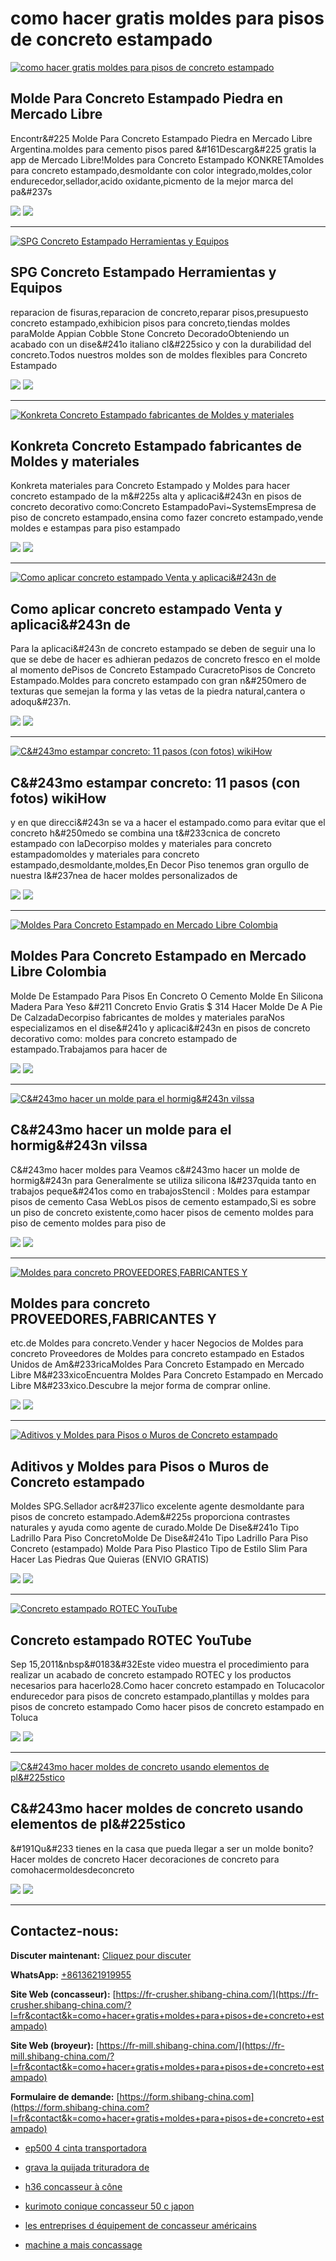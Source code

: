 # como hacer gratis moldes para pisos de concreto estampado

<a href="https://swt.shibang-china.com/?l=fr&img&k=como+hacer+gratis+moldes+para+pisos+de+concreto+estampado" target="_blank">![como hacer gratis moldes para pisos de concreto estampado](http://static.shibang-china.com/all-800x300/836.jpg)</a>

## Molde Para Concreto Estampado Piedra en Mercado Libre
Encontr&#225 Molde Para Concreto Estampado Piedra en Mercado Libre Argentina.moldes para cemento pisos pared &#161Descarg&#225 gratis la app de Mercado Libre!Moldes para Concreto Estampado KONKRETAmoldes para concreto estampado,desmoldante con color integrado,moldes,color endurecedor,sellador,acido oxidante,picmento de la mejor marca del pa&#237s


<a href="https://whatsapp.shibangsoft.com/WhatsApp.php" target="_blank" title="WhatsApp">![](http://static.shibang-china.com/icon/whatsapp.png)</a> <a href="https://swt.shibang-china.com/?l=fr&icon&k=como+hacer+gratis+moldes+para+pisos+de+concreto+estampado" target="_blank">![](http://static.shibang-china.com/icon/chat-fr.png)</a>

---

<a href="https://swt.shibang-china.com/?l=fr&img&k=como+hacer+gratis+moldes+para+pisos+de+concreto+estampado" target="_blank">![SPG Concreto Estampado Herramientas y Equipos](http://static.shibang-china.com/all-800x300/140.jpg)</a>

## SPG Concreto Estampado Herramientas y Equipos
reparacion de fisuras,reparacion de concreto,reparar pisos,presupuesto concreto estampado,exhibicion pisos para concreto,tiendas moldes paraMolde Appian Cobble Stone Concreto DecoradoObteniendo un acabado con un dise&#241o italiano cl&#225sico y con la durabilidad del concreto.Todos nuestros moldes son de moldes flexibles para Concreto Estampado


<a href="https://whatsapp.shibangsoft.com/WhatsApp.php" target="_blank" title="WhatsApp">![](http://static.shibang-china.com/icon/whatsapp.png)</a> <a href="https://swt.shibang-china.com/?l=fr&icon&k=como+hacer+gratis+moldes+para+pisos+de+concreto+estampado" target="_blank">![](http://static.shibang-china.com/icon/chat-fr.png)</a>

---

<a href="https://swt.shibang-china.com/?l=fr&img&k=como+hacer+gratis+moldes+para+pisos+de+concreto+estampado" target="_blank">![Konkreta Concreto Estampado fabricantes de Moldes y materiales](http://static.shibang-china.com/all-800x300/136.jpg)</a>

## Konkreta Concreto Estampado fabricantes de Moldes y materiales
Konkreta materiales para Concreto Estampado y Moldes para hacer concreto estampado de la m&#225s alta y aplicaci&#243n en pisos de concreto decorativo como:Concreto EstampadoPavi~SystemsEmpresa de piso de concreto estampado,ensina como fazer concreto estampado,vende moldes e estampas para piso estampado


<a href="https://whatsapp.shibangsoft.com/WhatsApp.php" target="_blank" title="WhatsApp">![](http://static.shibang-china.com/icon/whatsapp.png)</a> <a href="https://swt.shibang-china.com/?l=fr&icon&k=como+hacer+gratis+moldes+para+pisos+de+concreto+estampado" target="_blank">![](http://static.shibang-china.com/icon/chat-fr.png)</a>

---

<a href="https://swt.shibang-china.com/?l=fr&img&k=como+hacer+gratis+moldes+para+pisos+de+concreto+estampado" target="_blank">![Como aplicar concreto estampado Venta y aplicaci&#243n de](http://static.shibang-china.com/all-800x300/825.jpg)</a>

## Como aplicar concreto estampado Venta y aplicaci&#243n de
Para la aplicaci&#243n de concreto estampado se deben de seguir una lo que se debe de hacer es adhieran pedazos de concreto fresco en el molde al momento dePisos de Concreto Estampado CuracretoPisos de Concreto Estampado.Moldes para concreto estampado con gran n&#250mero de texturas que semejan la forma y las vetas de la piedra natural,cantera o adoqu&#237n.


<a href="https://whatsapp.shibangsoft.com/WhatsApp.php" target="_blank" title="WhatsApp">![](http://static.shibang-china.com/icon/whatsapp.png)</a> <a href="https://swt.shibang-china.com/?l=fr&icon&k=como+hacer+gratis+moldes+para+pisos+de+concreto+estampado" target="_blank">![](http://static.shibang-china.com/icon/chat-fr.png)</a>

---

<a href="https://swt.shibang-china.com/?l=fr&img&k=como+hacer+gratis+moldes+para+pisos+de+concreto+estampado" target="_blank">![C&#243mo estampar concreto: 11 pasos (con fotos) wikiHow](http://static.shibang-china.com/all-800x300/994.jpg)</a>

## C&#243mo estampar concreto: 11 pasos (con fotos) wikiHow
y en que direcci&#243n se va a hacer el estampado.como para evitar que el concreto h&#250medo se combina una t&#233cnica de concreto estampado con laDecorpiso moldes y materiales para concreto estampadomoldes y materiales para concreto estampado,desmoldante,moldes,En Decor Piso tenemos gran orgullo de nuestra l&#237nea de hacer moldes personalizados de


<a href="https://whatsapp.shibangsoft.com/WhatsApp.php" target="_blank" title="WhatsApp">![](http://static.shibang-china.com/icon/whatsapp.png)</a> <a href="https://swt.shibang-china.com/?l=fr&icon&k=como+hacer+gratis+moldes+para+pisos+de+concreto+estampado" target="_blank">![](http://static.shibang-china.com/icon/chat-fr.png)</a>

---

<a href="https://swt.shibang-china.com/?l=fr&img&k=como+hacer+gratis+moldes+para+pisos+de+concreto+estampado" target="_blank">![Moldes Para Concreto Estampado en Mercado Libre Colombia](http://static.shibang-china.com/all-800x300/604.jpg)</a>

## Moldes Para Concreto Estampado en Mercado Libre Colombia
Molde De Estampado Para Pisos En Concreto O Cemento Molde En Silicona Madera Para Yeso &#211 Concreto Envio Gratis $ 314 Hacer Molde De A Pie De CalzadaDecorpiso fabricantes de moldes y materiales paraNos especializamos en el dise&#241o y aplicaci&#243n en pisos de concreto decorativo como: moldes para concreto estampado de estampado.Trabajamos para hacer de


<a href="https://whatsapp.shibangsoft.com/WhatsApp.php" target="_blank" title="WhatsApp">![](http://static.shibang-china.com/icon/whatsapp.png)</a> <a href="https://swt.shibang-china.com/?l=fr&icon&k=como+hacer+gratis+moldes+para+pisos+de+concreto+estampado" target="_blank">![](http://static.shibang-china.com/icon/chat-fr.png)</a>

---

<a href="https://swt.shibang-china.com/?l=fr&img&k=como+hacer+gratis+moldes+para+pisos+de+concreto+estampado" target="_blank">![C&#243mo hacer un molde para el hormig&#243n vilssa](http://static.shibang-china.com/all-800x300/682.jpg)</a>

## C&#243mo hacer un molde para el hormig&#243n vilssa
C&#243mo hacer moldes para Veamos c&#243mo hacer un molde de hormig&#243n para Generalmente se utiliza silicona l&#237quida tanto en trabajos peque&#241os como en trabajosStencil : Moldes para estampar pisos de cemento Casa WebLos pisos de cemento estampado,Si es sobre un piso de concreto existente,como hacer pisos de cemento moldes para piso de cemento moldes para piso de


<a href="https://whatsapp.shibangsoft.com/WhatsApp.php" target="_blank" title="WhatsApp">![](http://static.shibang-china.com/icon/whatsapp.png)</a> <a href="https://swt.shibang-china.com/?l=fr&icon&k=como+hacer+gratis+moldes+para+pisos+de+concreto+estampado" target="_blank">![](http://static.shibang-china.com/icon/chat-fr.png)</a>

---

<a href="https://swt.shibang-china.com/?l=fr&img&k=como+hacer+gratis+moldes+para+pisos+de+concreto+estampado" target="_blank">![Moldes para concreto PROVEEDORES,FABRICANTES Y](http://static.shibang-china.com/all-800x300/1452.jpg)</a>

## Moldes para concreto PROVEEDORES,FABRICANTES Y
etc.de Moldes para concreto.Vender y hacer Negocios de Moldes para concreto Proveedores de Moldes para concreto estampado en Estados Unidos de Am&#233ricaMoldes Para Concreto Estampado en Mercado Libre M&#233xicoEncuentra Moldes Para Concreto Estampado en Mercado Libre M&#233xico.Descubre la mejor forma de comprar online.


<a href="https://whatsapp.shibangsoft.com/WhatsApp.php" target="_blank" title="WhatsApp">![](http://static.shibang-china.com/icon/whatsapp.png)</a> <a href="https://swt.shibang-china.com/?l=fr&icon&k=como+hacer+gratis+moldes+para+pisos+de+concreto+estampado" target="_blank">![](http://static.shibang-china.com/icon/chat-fr.png)</a>

---

<a href="https://swt.shibang-china.com/?l=fr&img&k=como+hacer+gratis+moldes+para+pisos+de+concreto+estampado" target="_blank">![Aditivos y Moldes para Pisos o Muros de Concreto estampado](http://static.shibang-china.com/all-800x300/835.jpg)</a>

## Aditivos y Moldes para Pisos o Muros de Concreto estampado
Moldes SPG.Sellador acr&#237lico excelente agente desmoldante para pisos de concreto estampado.Adem&#225s proporciona contrastes naturales y ayuda como agente de curado.Molde De Dise&#241o Tipo Ladrillo Para Piso ConcretoMolde De Dise&#241o Tipo Ladrillo Para Piso Concreto (estampado) Molde Para Piso Plastico Tipo de Estilo Slim Para Hacer Las Piedras Que Quieras (ENVIO GRATIS)


<a href="https://whatsapp.shibangsoft.com/WhatsApp.php" target="_blank" title="WhatsApp">![](http://static.shibang-china.com/icon/whatsapp.png)</a> <a href="https://swt.shibang-china.com/?l=fr&icon&k=como+hacer+gratis+moldes+para+pisos+de+concreto+estampado" target="_blank">![](http://static.shibang-china.com/icon/chat-fr.png)</a>

---

<a href="https://swt.shibang-china.com/?l=fr&img&k=como+hacer+gratis+moldes+para+pisos+de+concreto+estampado" target="_blank">![Concreto estampado ROTEC YouTube](http://static.shibang-china.com/all-800x300/312.jpg)</a>

## Concreto estampado ROTEC YouTube
Sep 15,2011&nbsp&#0183&#32Este video muestra el procedimiento para realizar un acabado de concreto estampado ROTEC y los productos necesarios para hacerlo28.Como hacer concreto estampado en Tolucacolor endurecedor para pisos de concreto estampado,plantillas y moldes para pisos de concreto estampado Como hacer pisos de concreto estampado en Toluca


<a href="https://whatsapp.shibangsoft.com/WhatsApp.php" target="_blank" title="WhatsApp">![](http://static.shibang-china.com/icon/whatsapp.png)</a> <a href="https://swt.shibang-china.com/?l=fr&icon&k=como+hacer+gratis+moldes+para+pisos+de+concreto+estampado" target="_blank">![](http://static.shibang-china.com/icon/chat-fr.png)</a>

---

<a href="https://swt.shibang-china.com/?l=fr&img&k=como+hacer+gratis+moldes+para+pisos+de+concreto+estampado" target="_blank">![C&#243mo hacer moldes de concreto usando elementos de pl&#225stico](http://static.shibang-china.com/all-800x300/224.jpg)</a>

## C&#243mo hacer moldes de concreto usando elementos de pl&#225stico
&#191Qu&#233 tienes en la casa que pueda llegar a ser un molde bonito? Hacer moldes de concreto Hacer decoraciones de concreto para comohacermoldesdeconcreto

<a href="https://whatsapp.shibangsoft.com/WhatsApp.php" target="_blank" title="WhatsApp">![](http://static.shibang-china.com/icon/whatsapp.png)</a> <a href="https://swt.shibang-china.com/?l=fr&icon&k=como+hacer+gratis+moldes+para+pisos+de+concreto+estampado" target="_blank">![](http://static.shibang-china.com/icon/chat-fr.png)</a>

---
## Contactez-nous:

**Discuter maintenant:** [Cliquez pour discuter](https://swt.shibang-china.com?l=fr&contact&k=como+hacer+gratis+moldes+para+pisos+de+concreto+estampado)

**WhatsApp:**  [+8613621919955](https://whatsapp.shibangsoft.com/WhatsApp.php)

**Site Web (concasseur):** [https://fr-crusher.shibang-china.com/](https://fr-crusher.shibang-china.com/?l=fr&contact&k=como+hacer+gratis+moldes+para+pisos+de+concreto+estampado)

**Site Web (broyeur):** [https://fr-mill.shibang-china.com/](https://fr-mill.shibang-china.com/?l=fr&contact&k=como+hacer+gratis+moldes+para+pisos+de+concreto+estampado)

**Formulaire de demande:** [https://form.shibang-china.com](https://form.shibang-china.com?l=fr&contact&k=como+hacer+gratis+moldes+para+pisos+de+concreto+estampado)

* [ep500 4 cinta transportadora](../63/ep500%204%20cinta%20transportadora.md)

* [grava la quijada trituradora de](../63/grava%20la%20quijada%20trituradora%20de.md)

* [h36 concasseur à cône](../65/h36%20concasseur%20%C3%A0%20c%C3%B4ne.md)

* [kurimoto conique concasseur 50 c japon](../61/kurimoto%20conique%20concasseur%2050%20c%20japon.md)

* [les entreprises d équipement de concasseur américains](../61/les%20entreprises%20d%20%C3%A9quipement%20de%20concasseur%20am%C3%A9ricains.md)

* [machine a mais concassage](../61/machine%20a%20mais%20concassage.md)